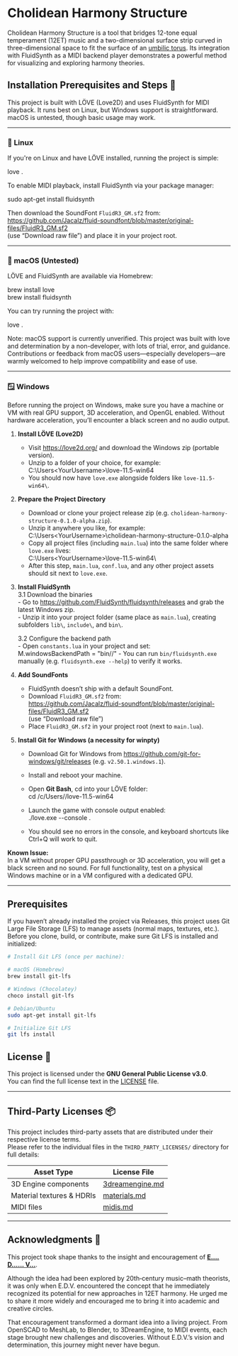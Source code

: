 # Cholidean Harmony Structure

Cholidean Harmony Structure is a tool that bridges 12-tone equal temperament (12ET) music and a two-dimensional surface strip curved in three-dimensional space to fit the surface of an [umbilic torus](https://en.wikipedia.org/wiki/Umbilic_torus). Its integration with FluidSynth as a MIDI backend player demonstrates a powerful method for visualizing and exploring harmony theories.

## Installation Prerequisites and Steps 🚀

This project is built with LÖVE (Love2D) and uses FluidSynth for MIDI playback. It runs best on Linux, but Windows support is straightforward. macOS is untested, though basic usage may work.

---

### 🐧 Linux

If you're on Linux and have LÖVE installed, running the project is simple:

love .

To enable MIDI playback, install FluidSynth via your package manager:

sudo apt-get install fluidsynth

Then download the SoundFont `FluidR3_GM.sf2` from:
https://github.com/Jacalz/fluid-soundfont/blob/master/original-files/FluidR3_GM.sf2  
(use “Download raw file”) and place it in your project root.

---

### 🍎 macOS (Untested)

LÖVE and FluidSynth are available via Homebrew:

brew install love  
brew install fluidsynth

You can try running the project with:

love .

Note: macOS support is currently unverified. This project was built with love and determination by a non-developer, with lots of trial, error, and guidance. Contributions or feedback from macOS users—especially developers—are warmly welcomed to help improve compatibility and ease of use.

---

### 🪟 Windows

Before running the project on Windows, make sure you have a machine or VM with real GPU support, 3D acceleration, and OpenGL enabled. Without hardware acceleration, you’ll encounter a black screen and no audio output.

1. **Install LÖVE (Love2D)**  
   - Visit https://love2d.org/ and download the Windows zip (portable version).  
   - Unzip to a folder of your choice, for example:  
     C:\Users\<YourUsername>\love-11.5-win64  
   - You should now have `love.exe` alongside folders like `love-11.5-win64\`.

2. **Prepare the Project Directory**  
   - Download or clone your project release zip (e.g. `cholidean-harmony-structure-0.1.0-alpha.zip`).  
   - Unzip it anywhere you like, for example:  
     C:\Users\<YourUsername>\cholidean-harmony-structure-0.1.0-alpha  
   - Copy all project files (including `main.lua`) into the same folder where `love.exe` lives:  
     C:\Users\<YourUsername>\love-11.5-win64\  
   - After this step, `main.lua`, `conf.lua`, and any other project assets should sit next to `love.exe`.

3. **Install FluidSynth**  
   3.1 Download the binaries  
       - Go to https://github.com/FluidSynth/fluidsynth/releases and grab the latest Windows zip.  
       - Unzip it into your project folder (same place as `main.lua`), creating subfolders `lib\`, `include\`, and `bin\`.

   3.2 Configure the backend path  
       - Open `constants.lua` in your project and set:  
         M.windowsBackendPath = "bin//"
       - You can run `bin/fluidsynth.exe` manually (e.g. `fluidsynth.exe --help`) to verify it works.

4. **Add SoundFonts**  
   - FluidSynth doesn’t ship with a default SoundFont.  
   - Download `FluidR3_GM.sf2` from:  
     https://github.com/Jacalz/fluid-soundfont/blob/master/original-files/FluidR3_GM.sf2  
     (use “Download raw file”)  
   - Place `FluidR3_GM.sf2` in your project root (next to `main.lua`).

5. **Install Git for Windows (a necessity for winpty)**  
   - Download Git for Windows from https://github.com/git-for-windows/git/releases (e.g. `v2.50.1.windows.1`).  
   - Install and reboot your machine.  
   - Open **Git Bash**, cd into your LÖVE folder:  
     cd /c/Users/<YourUsername>/love-11.5-win64  
   - Launch the game with console output enabled:  
     ./love.exe --console .

   - You should see no errors in the console, and keyboard shortcuts like Ctrl+Q will work to quit.

**Known Issue:**  
In a VM without proper GPU passthrough or 3D acceleration, you will get a black screen and no sound. For full functionality, test on a physical Windows machine or in a VM configured with a dedicated GPU.

---

## Prerequisites

If you haven’t already installed the project via Releases, this project uses Git Large File Storage (LFS) to manage assets (normal maps, textures, etc.). Before you clone, build, or contribute, make sure Git LFS is installed and initialized:

```bash
# Install Git LFS (once per machine):

# macOS (Homebrew)
brew install git-lfs

# Windows (Chocolatey)
choco install git-lfs

# Debian/Ubuntu
sudo apt-get install git-lfs

# Initialize Git LFS
git lfs install
```
## License 📝

This project is licensed under the **GNU General Public License v3.0**.  
You can find the full license text in the [LICENSE](LICENSE) file.

---

## Third-Party Licenses 📦

This project includes third-party assets that are distributed under their respective license terms.  
Please refer to the individual files in the `THIRD_PARTY_LICENSES/` directory for full details:

| Asset Type                  | License File |
|----------------------------|--------------|
| 3D Engine components        | [3dreamengine.md](THIRD_PARTY_LICENSES/3dreamengine.md) |
| Material textures & HDRIs  | [materials.md](THIRD_PARTY_LICENSES/materials.md) |
| MIDI files                  | [midis.md](THIRD_PARTY_LICENSES/midis.md) |

---

## Acknowledgments 🙏

This project took shape thanks to the insight and encouragement of [**E.... D...... V...**](https://github.com/USERNAME).

Although the idea had been explored by 20th‑century music–math theorists, it was only when E.D.V. encountered the concept that he immediately recognized its potential for new approaches in 12ET harmony. He urged me to share it more widely and encouraged me to bring it into academic and creative circles. 

That encouragement transformed a dormant idea into a living project. From OpenSCAD to MeshLab, to Blender, to 3DreamEngine, to MIDI events, each stage brought new challenges and discoveries. Without E.D.V.’s vision and determination, this journey might never have begun.
